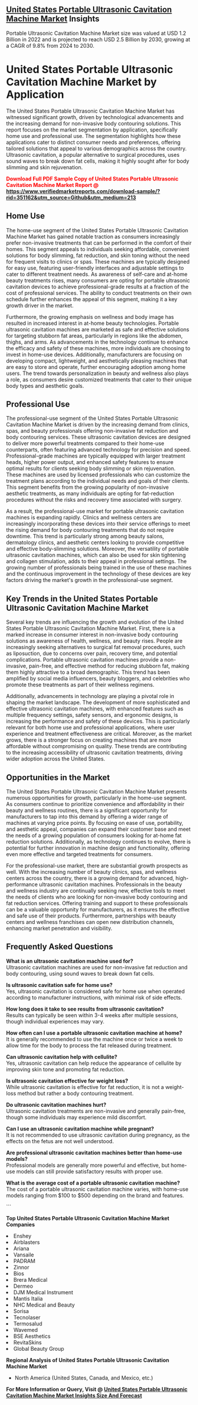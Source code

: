 <h2><a href="https://www.verifiedmarketreports.com/download-sample/?rid=351162&amp;utm_source=Github&amp;utm_medium=213" target="_blank">United States Portable Ultrasonic Cavitation Machine Market</a> Insights</h2><p>Portable Ultrasonic Cavitation Machine Market size was valued at USD 1.2 Billion in 2022 and is projected to reach USD 2.5 Billion by 2030, growing at a CAGR of 9.8% from 2024 to 2030.</p><p><h1>United States Portable Ultrasonic Cavitation Machine Market by Application</h1><p>The United States Portable Ultrasonic Cavitation Machine Market has witnessed significant growth, driven by technological advancements and the increasing demand for non-invasive body contouring solutions. This report focuses on the market segmentation by application, specifically home use and professional use. The segmentation highlights how these applications cater to distinct consumer needs and preferences, offering tailored solutions that appeal to various demographics across the country. Ultrasonic cavitation, a popular alternative to surgical procedures, uses sound waves to break down fat cells, making it highly sought after for body slimming and skin rejuvenation. <strong><p><span class=""><span style="color: #ff0000;"><strong>Download Full PDF Sample Copy of United States Portable Ultrasonic Cavitation Machine Market Report</strong> @ </span><a href="https://www.verifiedmarketreports.com/download-sample/?rid=351162&amp;utm_source=Github&amp;utm_medium=213" target="_blank">https://www.verifiedmarketreports.com/download-sample/?rid=351162&amp;utm_source=Github&amp;utm_medium=213</a></span></p></strong></p><h2>Home Use</h2><p>The home-use segment of the United States Portable Ultrasonic Cavitation Machine Market has gained notable traction as consumers increasingly prefer non-invasive treatments that can be performed in the comfort of their homes. This segment appeals to individuals seeking affordable, convenient solutions for body slimming, fat reduction, and skin toning without the need for frequent visits to clinics or spas. These machines are typically designed for easy use, featuring user-friendly interfaces and adjustable settings to cater to different treatment needs. As awareness of self-care and at-home beauty treatments rises, many consumers are opting for portable ultrasonic cavitation devices to achieve professional-grade results at a fraction of the cost of professional services. The ability to conduct treatments on their own schedule further enhances the appeal of this segment, making it a key growth driver in the market.</p><p>Furthermore, the growing emphasis on wellness and body image has resulted in increased interest in at-home beauty technologies. Portable ultrasonic cavitation machines are marketed as safe and effective solutions for targeting stubborn fat areas, particularly in regions like the abdomen, thighs, and arms. As advancements in the technology continue to enhance the efficacy and safety of these machines, more individuals are choosing to invest in home-use devices. Additionally, manufacturers are focusing on developing compact, lightweight, and aesthetically pleasing machines that are easy to store and operate, further encouraging adoption among home users. The trend towards personalization in beauty and wellness also plays a role, as consumers desire customized treatments that cater to their unique body types and aesthetic goals.</p><h2>Professional Use</h2><p>The professional-use segment of the United States Portable Ultrasonic Cavitation Machine Market is driven by the increasing demand from clinics, spas, and beauty professionals offering non-invasive fat reduction and body contouring services. These ultrasonic cavitation devices are designed to deliver more powerful treatments compared to their home-use counterparts, often featuring advanced technology for precision and speed. Professional-grade machines are typically equipped with larger treatment heads, higher power output, and enhanced safety features to ensure optimal results for clients seeking body slimming or skin rejuvenation. These machines are used by licensed professionals who can customize the treatment plans according to the individual needs and goals of their clients. This segment benefits from the growing popularity of non-invasive aesthetic treatments, as many individuals are opting for fat-reduction procedures without the risks and recovery time associated with surgery.</p><p>As a result, the professional-use market for portable ultrasonic cavitation machines is expanding rapidly. Clinics and wellness centers are increasingly incorporating these devices into their service offerings to meet the rising demand for body contouring treatments that do not require downtime. This trend is particularly strong among beauty salons, dermatology clinics, and aesthetic centers looking to provide competitive and effective body-slimming solutions. Moreover, the versatility of portable ultrasonic cavitation machines, which can also be used for skin tightening and collagen stimulation, adds to their appeal in professional settings. The growing number of professionals being trained in the use of these machines and the continuous improvement in the technology of these devices are key factors driving the market's growth in the professional-use segment.</p><h2>Key Trends in the United States Portable Ultrasonic Cavitation Machine Market</h2><p>Several key trends are influencing the growth and evolution of the United States Portable Ultrasonic Cavitation Machine Market. First, there is a marked increase in consumer interest in non-invasive body contouring solutions as awareness of health, wellness, and beauty rises. People are increasingly seeking alternatives to surgical fat removal procedures, such as liposuction, due to concerns over pain, recovery time, and potential complications. Portable ultrasonic cavitation machines provide a non-invasive, pain-free, and effective method for reducing stubborn fat, making them highly attractive to a broad demographic. This trend has been amplified by social media influencers, beauty bloggers, and celebrities who promote these treatments as part of their wellness regimens.</p><p>Additionally, advancements in technology are playing a pivotal role in shaping the market landscape. The development of more sophisticated and effective ultrasonic cavitation machines, with enhanced features such as multiple frequency settings, safety sensors, and ergonomic designs, is increasing the performance and safety of these devices. This is particularly relevant for both home use and professional applications, where user experience and treatment effectiveness are critical. Moreover, as the market grows, there is a stronger focus on creating machines that are more affordable without compromising on quality. These trends are contributing to the increasing accessibility of ultrasonic cavitation treatments, driving wider adoption across the United States.</p><h2>Opportunities in the Market</h2><p>The United States Portable Ultrasonic Cavitation Machine Market presents numerous opportunities for growth, particularly in the home-use segment. As consumers continue to prioritize convenience and affordability in their beauty and wellness routines, there is a significant opportunity for manufacturers to tap into this demand by offering a wider range of machines at varying price points. By focusing on ease of use, portability, and aesthetic appeal, companies can expand their customer base and meet the needs of a growing population of consumers looking for at-home fat reduction solutions. Additionally, as technology continues to evolve, there is potential for further innovation in machine design and functionality, offering even more effective and targeted treatments for consumers.</p><p>For the professional-use market, there are substantial growth prospects as well. With the increasing number of beauty clinics, spas, and wellness centers across the country, there is a growing demand for advanced, high-performance ultrasonic cavitation machines. Professionals in the beauty and wellness industry are continually seeking new, effective tools to meet the needs of clients who are looking for non-invasive body contouring and fat reduction services. Offering training and support to these professionals can be a valuable opportunity for manufacturers, as it ensures the effective and safe use of their products. Furthermore, partnerships with beauty centers and wellness franchises can open new distribution channels, enhancing market penetration and visibility.</p><h2>Frequently Asked Questions</h2><p><strong>What is an ultrasonic cavitation machine used for?</strong><br>Ultrasonic cavitation machines are used for non-invasive fat reduction and body contouring, using sound waves to break down fat cells.</p><p><strong>Is ultrasonic cavitation safe for home use?</strong><br>Yes, ultrasonic cavitation is considered safe for home use when operated according to manufacturer instructions, with minimal risk of side effects.</p><p><strong>How long does it take to see results from ultrasonic cavitation?</strong><br>Results can typically be seen within 3-4 weeks after multiple sessions, though individual experiences may vary.</p><p><strong>How often can I use a portable ultrasonic cavitation machine at home?</strong><br>It is generally recommended to use the machine once or twice a week to allow time for the body to process the fat released during treatment.</p><p><strong>Can ultrasonic cavitation help with cellulite?</strong><br>Yes, ultrasonic cavitation can help reduce the appearance of cellulite by improving skin tone and promoting fat reduction.</p><p><strong>Is ultrasonic cavitation effective for weight loss?</strong><br>While ultrasonic cavitation is effective for fat reduction, it is not a weight-loss method but rather a body contouring treatment.</p><p><strong>Do ultrasonic cavitation machines hurt?</strong><br>Ultrasonic cavitation treatments are non-invasive and generally pain-free, though some individuals may experience mild discomfort.</p><p><strong>Can I use an ultrasonic cavitation machine while pregnant?</strong><br>It is not recommended to use ultrasonic cavitation during pregnancy, as the effects on the fetus are not well understood.</p><p><strong>Are professional ultrasonic cavitation machines better than home-use models?</strong><br>Professional models are generally more powerful and effective, but home-use models can still provide satisfactory results with proper use.</p><p><strong>What is the average cost of a portable ultrasonic cavitation machine?</strong><br>The cost of a portable ultrasonic cavitation machine varies, with home-use models ranging from $100 to $500 depending on the brand and features.</p>```</p><p><strong>Top United States Portable Ultrasonic Cavitation Machine Market Companies</strong></p><div data-test-id=""><p><li>Enshey</li><li> Airblasters</li><li> Ariana</li><li> Vansaile</li><li> PADRAM</li><li> Zinnor</li><li> Bios</li><li> Brera Medical</li><li> Dermeo</li><li> DJM Medical Instrument</li><li> Mantis Italia</li><li> NHC Medical and Beauty</li><li> Sorisa</li><li> Tecnolaser</li><li> Termosalud</li><li> Wavemed</li><li> BSE Aesthetics</li><li> RevitaSkins</li><li> Global Beauty Group</li></p><div><strong>Regional Analysis of&nbsp;United States Portable Ultrasonic Cavitation Machine Market</strong></div><ul><li dir="ltr"><p dir="ltr">North America&nbsp;(United States, Canada, and Mexico, etc.)</p></li></ul><p><strong>For More Information or Query, Visit @&nbsp;</strong><strong><a href="https://www.verifiedmarketreports.com/product/portable-ultrasonic-cavitation-machine-market/?utm_source=Github&amp;utm_medium=213" target="_blank">United States Portable Ultrasonic Cavitation Machine Market Insights Size And Forecast</a></strong></p></div>
